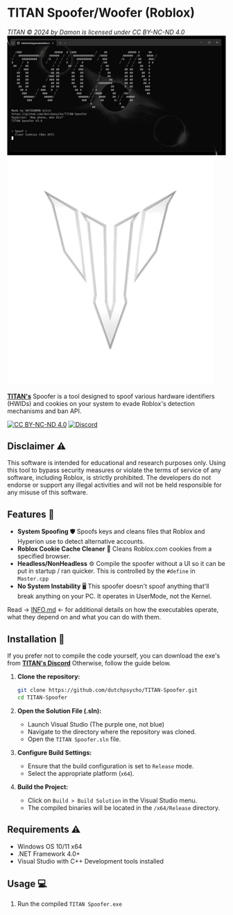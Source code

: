 # TITAN Spoofer/Woofer (Roblox)

*TITAN © 2024 by Damon is licensed under CC BY-NC-ND 4.0*
![TITAN Spoofer](./Images/eclipse.png)
![TITAN Spoofer](./Images/TITAN.png)

**[TITAN's](https://discord.gg/yUWyvT9JyP)** Spoofer is a tool designed to spoof various hardware identifiers (HWIDs) and cookies on your system to evade Roblox's detection mechanisms and ban API.

[![CC BY-NC-ND 4.0](https://img.shields.io/badge/License-CC%20BY--NC--ND%204.0-blue)](https://creativecommons.org/licenses/by-nc-nd/4.0/)
[![Discord](https://img.shields.io/badge/TITAN%201.5K%20Server%20Limit-7289DA?logo=discord&logoColor=white&label)](https://discord.gg/yUWyvT9JyP)

## Disclaimer ⚠️

This software is intended for educational and research purposes only. Using this tool to bypass security measures or violate the terms of service of any software, including Roblox, is strictly prohibited. The developers do not endorse or support any illegal activities and will not be held responsible for any misuse of this software.

## Features 💎

- **System Spoofing** 🛡️ Spoofs keys and cleans files that Roblox and Hyperion use to detect alternative accounts.
- **Roblox Cookie Cache Cleaner** 🍪 Cleans Roblox.com cookies from a specified browser.
- **Headless/NonHeadless** ⚙️ Compile the spoofer without a UI so it can be put in startup / ran quicker. This is controlled by the ``#define`` in ``Master.cpp``
- **No System Instability** 🖥️ This spoofer doesn't spoof anything that'll break anything on your PC. It operates in UserMode, not the Kernel.

Read -> [INFO.md](INFO.md) <- for additional details on how the executables operate, what they depend on and what you can do with them.

## Installation 📂

If you prefer not to compile the code yourself, you can download the exe's from **[TITAN's Discord](https://discord.gg/yUWyvT9JyP)** Otherwise, follow the guide below.

1. **Clone the repository:**

    ```sh
    git clone https://github.com/dutchpsycho/TITAN-Spoofer.git
    cd TITAN-Spoofer
    ```

2. **Open the Solution File (.sln):**

   - Launch Visual Studio (The purple one, not blue)
   - Navigate to the directory where the repository was cloned.
   - Open the `TITAN Spoofer.sln` file.

3. **Configure Build Settings:**

   - Ensure that the build configuration is set to `Release` mode.
   - Select the appropriate platform (`x64`).

4. **Build the Project:**

   - Click on `Build > Build Solution` in the Visual Studio menu.
   - The compiled binaries will be located in the `/x64/Release` directory.

## Requirements ⚠️

- Windows OS 10/11 x64
- .NET Framework 4.0+
- Visual Studio with C++ Development tools installed

## Usage 💻

1. Run the compiled ``TITAN Spoofer.exe``
